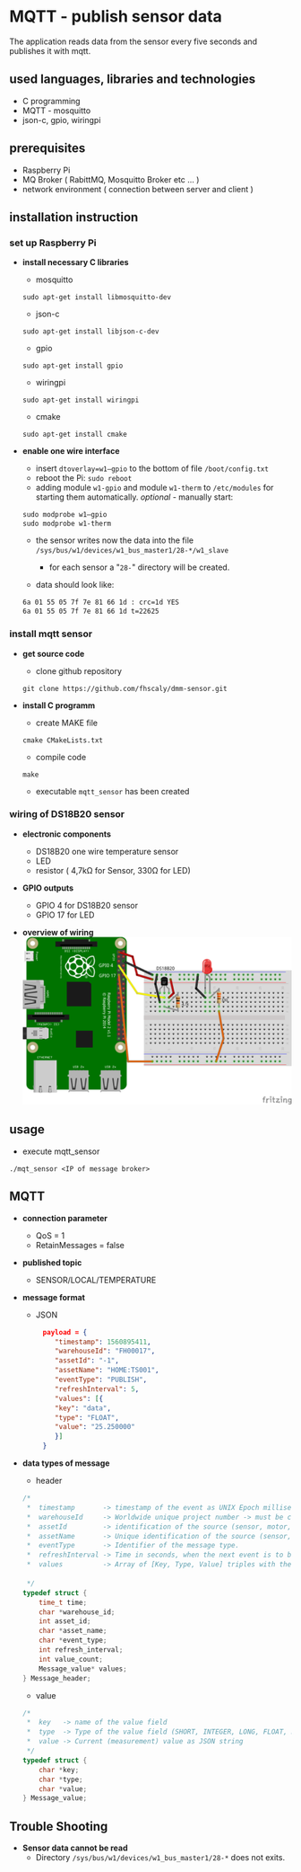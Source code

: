 # MQTT - publish sensor data
The application reads data from the sensor every five seconds and publishes it with mqtt.  

## used languages, libraries and technologies
* C programming
* MQTT - mosquitto
* json-c, gpio, wiringpi

## prerequisites
* Raspberry Pi
* MQ Broker ( RabittMQ, Mosquitto Broker etc ...  )
* network environment ( connection between server and client )

## installation instruction

### set up Raspberry Pi
*  **install necessary C libraries**
    *  mosquitto
      ```
      sudo apt-get install libmosquitto-dev
      ```
    * json-c
    ```
    sudo apt-get install libjson-c-dev
    ```
    * gpio
    ```
    sudo apt-get install gpio
    ```
    * wiringpi
    ```
    sudo apt-get install wiringpi
    ```
    * cmake
    ```
    sudo apt-get install cmake
    ```

* **enable one wire interface**
    * insert `dtoverlay=w1–gpio` to the bottom of file `/boot/config.txt`
    * reboot the Pi: `sudo reboot`
    * adding module `w1-gpio` and module `w1-therm` to `/etc/modules` for starting them automatically.
    _optional_ - manually start: 
    ```
    sudo modprobe w1–gpio
    sudo modprobe w1-therm 
    ```
    * the sensor writes now the data into the file `/sys/bus/w1/devices/w1_bus_master1/28-*/w1_slave`
        * for each sensor a "`28-`" directory will be created.
        
    * data should look like:
    ```
    6a 01 55 05 7f 7e 81 66 1d : crc=1d YES
    6a 01 55 05 7f 7e 81 66 1d t=22625

    ```
        
### install mqtt sensor
*  **get source code**
    * clone github repository
    ```
    git clone https://github.com/fhscaly/dmm-sensor.git
    ```

* **install C programm** 
    * create MAKE file
    ```
    cmake CMakeLists.txt
    ```
    * compile code
    ```
    make 
    ```
    * executable `mqtt_sensor` has been created
    
### wiring of DS18B20 sensor
* **electronic components**
    * DS18B20 one wire temperature sensor
    * LED
    * resistor ( 4,7kΩ for Sensor, 330Ω for LED)
    
* **GPIO outputs**
    * GPIO 4 for DS18B20 sensor
    * GPIO 17 for LED
    
* **overview of wiring**
![](sensor.png)

## usage
* execute mqtt_sensor
```
./mqt_sensor <IP of message broker>
```

## MQTT

* **connection parameter**
    * QoS = 1
    * RetainMessages = false

* **published topic**
    * SENSOR/LOCAL/TEMPERATURE
    
* **message format**
    * JSON
    ```json
         payload = {
            "timestamp": 1560895411,
            "warehouseId": "FH00017",
            "assetId": "-1",
            "assetName": "HOME:TS001",
            "eventType": "PUBLISH",
            "refreshInterval": 5,
            "values": [{
            "key": "data",
            "type": "FLOAT",
            "value": "25.250000"
            }]
         }
    ```
* **data types of message**
    * header
    ```c
    /*
     *  timestamp       -> timestamp of the event as UNIX Epoch milliseconds.
     *  warehouseId     -> Worldwide unique project number -> must be configurable!
     *  assetId         -> identification of the source (sensor, motor, component, etc.)
     *  assetName       -> Unique identification of the source (sensor, motor, component, etc.)
     *  eventType       -> Identifier of the message type.
     *  refreshInterval -> Time in seconds, when the next event is to be expected -> quasi a kind of watchdog Functionality. Set to -1 to deactivate.
     *  values          -> Array of [Key, Type, Value] triples with the current (measured) values. Maximum 24!
    
     */
    typedef struct {
        time_t time;
        char *warehouse_id;
        int asset_id;
        char *asset_name;
        char *event_type;
        int refresh_interval;
        int value_count;
        Message_value* values;
    } Message_header;
    ```

    * value
    ```c
    /*
     *  key   -> name of the value field
     *  type  -> Type of the value field (SHORT, INTEGER, LONG, FLOAT, DOUBLE, BOOLEAN, TIMESTAMP, STRING, JSON)
     *  value -> Current (measurement) value as JSON string
     */
    typedef struct {
        char *key;
        char *type;
        char *value;
    } Message_value;
    ```

## Trouble Shooting

* **Sensor data cannot be read**
    * Directory `/sys/bus/w1/devices/w1_bus_master1/28-*` does not exits. 


